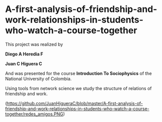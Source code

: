 # A-first-analysis-of-friendship-and-work-relationships-in-students-who-watch-a-course-together

This project was realized by 

**Diego A Heredia F**

**Juan C Higuera C**

And was presented for the course **Introduction To Sociophysics** of the National University of Colombia.

Using tools from network science we study the structure of relations of friendship and work.

(https://github.com/JuanHigueraC/blob/master/A-first-analysis-of-friendship-and-work-relationships-in-students-who-watch-a-course-together/redes_amigos.PNG)
